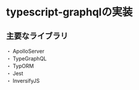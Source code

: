 # typescript-graphqlの実装


## 主要なライブラリ
・ ApolloServer<br>
・ TypeGraphQL<br>
・ TypORM<br>
・ Jest<br>
・ InversifyJS<br>

